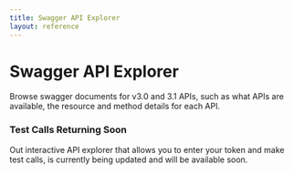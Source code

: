 ```yaml
---
title: Swagger API Explorer
layout: reference
---
```


# Swagger API Explorer

Browse swagger documents for v3.0 and 3.1 APIs, such as what APIs are available, the resource and method details for each API.

### Test Calls Returning Soon
Out interactive API explorer that allows you to enter your token and make test calls, is currently being updated and will be available soon.

